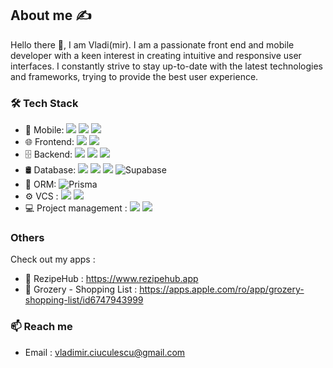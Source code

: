 
## About me ✍️

Hello there 👋, I am Vladi(mir).
I am a passionate front end and mobile developer with a keen interest in creating intuitive and responsive user interfaces. 
I constantly strive to stay up-to-date with the latest technologies and frameworks, trying to provide the best user experience.

### 🛠 Tech Stack
*  📱 Mobile:    <img src = "https://img.shields.io/badge/React_Native-20232A?style=for-the-badge&logo=react&logoColor=61DAFB"/> <img src = "https://img.shields.io/badge/Expo-1B1F23?style=for-the-badge&logo=expo&logoColor=white" /> <img src = "https://img.shields.io/badge/TypeScript-007ACC?style=for-the-badge&logo=typescript&logoColor=white"/>
*  🌐 Frontend: <img src = "https://img.shields.io/badge/React-20232A?style=for-the-badge&logo=react&logoColor=61DAFB"/> <img src = "https://img.shields.io/badge/Redux-593D88?style=for-the-badge&logo=redux&logoColor=white" />
*  🗄 Backend: <img src = "https://img.shields.io/badge/Node.js-339933?style=for-the-badge&logo=nodedotjs&logoColor=white"/> <img src = "https://img.shields.io/badge/Express.js-000000?style=for-the-badge&logo=express&logoColor=white"/> <img src = "https://img.shields.io/badge/nestjs-E0234E?style=for-the-badge&logo=nestjs&logoColor=white"/>
*  🛢 Database: <img src = "https://img.shields.io/badge/MySQL-005C84?style=for-the-badge&logo=mysql&logoColor=white"/> <img src = "https://img.shields.io/badge/PostgreSQL-316192?style=for-the-badge&logo=postgresql&logoColor=white"/> <img src = "https://img.shields.io/badge/firebase-ffca28?style=for-the-badge&logo=firebase&logoColor=black"/> ![Supabase](https://img.shields.io/badge/Supabase-3ECF8E?style=for-the-badge&logo=supabase&logoColor=white)
*  💠 ORM: ![Prisma](https://img.shields.io/badge/Prisma-3982CE?style=for-the-badge&logo=Prisma&logoColor=white)
*  ⚙️ VCS : <img src = "https://img.shields.io/badge/GIT-E44C30?style=for-the-badge&logo=git&logoColor=white"/> <img src = "https://img.shields.io/badge/GitHub-100000?style=for-the-badge&logo=github&logoColor=white"/>
* :computer: Project management : <img src = "https://img.shields.io/badge/Jira-0052CC?style=for-the-badge&logo=Jira&logoColor=white"/> <img src = "https://img.shields.io/badge/Postman-FF6C37?style=for-the-badge&logo=postman&logoColor=white"/>

### Others
 Check out my apps :
- 🍅 RezipeHub : https://www.rezipehub.app
- 🛒 Grozery - Shopping List :  https://apps.apple.com/ro/app/grozery-shopping-list/id6747943999

 ### 📫 Reach me
 - Email : vladimir.ciuculescu@gmail.com
